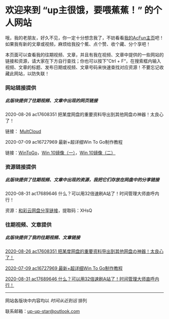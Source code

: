 # 欢迎来到 “up主很饿，要喂蕉蕉！” 的个人网站

哦，我的老朋友，好久不见，你一定十分想念我了，不妨看看[我的AcFun主页](https://www.acfun.cn/u/35925535)吧！如果我有新的文章或视频，麻烦给我投个蕉、点个赞、收个藏、分个享吧！

本页面可以查看我的往期视频、文章，并且有我在视频、文章中提供的一些网站的链接和资源，请大家在下方自行查找；你也可以按下”Ctrl + F“，在搜索框内输入视频、文章的标题、发布日期或视频、文章号码来快速查找对应资源！不要忘记收藏此网站，以防失联！

### 网站链接提供

##### *此版块提供了往期视频、文章中出现的网页链接*

2020-08-26 ac17608351 把某度网盘的重要资料导出到其他网盘の神器！太良心了！

链接： [MultCloud](https://www.multcloud.com/)

2020-07-09 ac16727969 最新+超详细Win To Go制作教程

链接：[WinToGo](https://www.disktool.cn/wintogo.html)，[Win 10镜像（一）](https://www.microsoft.com/zh-cn/software-download/windows10)，[Win 10镜像（二）](https://next.itellyou.cn/Original/Index)

### 资源链接提供

##### *此版块提供了往期视频、文章中出现的资源，我把它们存放在网盘中的分享链接*

2020-08-31 ac17689646 什么？可以用32倍速刷A站了！时间管理大师直呼内行！

资源：[和彩云网盘分享链接](http://caiyun.feixin.10086.cn/dl/105Cq7Eplgqdg)，提取码：XHsQ

### 往期视频、文章提供

##### *此版块提供了我的往期视频、文章链接*

[2020-08-26 ac17608351 把某度网盘的重要资料导出到其他网盘の神器！太良心了！](https://www.acfun.cn/a/ac17608351)

[2020-07-09 ac16727969 最新+超详细Win To Go制作教程](https://www.acfun.cn/a/ac16727969)

[2020-08-31 ac17689646 什么？可以用32倍速刷A站了！时间管理大师直呼内行！](https://www.acfun.cn/a/ac17689646)

------

网站各版块中内容均以   *时间从近到远*   排列

联系邮箱：up-up-star@outlook.com
